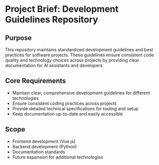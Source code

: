 # Project Brief: Development Guidelines Repository

## Purpose
This repository maintains standardized development guidelines and best practices for software projects. These guidelines ensure consistent code quality and technology choices across projects by providing clear documentation for AI assistants and developers.

## Core Requirements
- Maintain clear, comprehensive development guidelines for different technologies
- Ensure consistent coding practices across projects
- Provide detailed technical specifications for tooling and setup
- Keep documentation up-to-date and easily accessible

## Scope
- Frontend development (Vue.js)
- Backend development (Python)
- Documentation standards
- Future expansion for additional technologies
